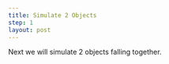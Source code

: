 ```yaml
---
title: Simulate 2 Objects
step: 1
layout: post
---
```


Next we will simulate 2 objects falling together. 


<script src="https://gist.github.com/madhephaestus/97735e24f5939a63f4de.js"></script>
